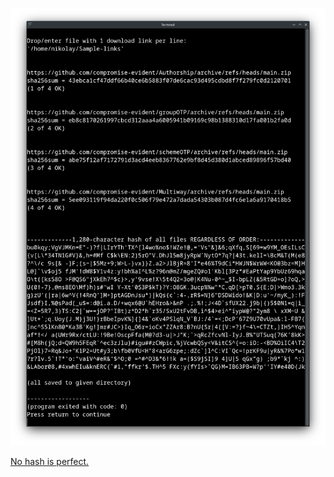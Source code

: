 <p align="center">
  <img src="https://raw.githubusercontent.com/compromise-evident/HashAutomate/main/Other/Terminal_2e019bdf0690a908391cc5db3ee8d1e9.png">
</p>

[No hash is perfect.](https://github.com/compromise-evident/WhatNot/blob/main/Hash%20collision%20calculator.pdf)
